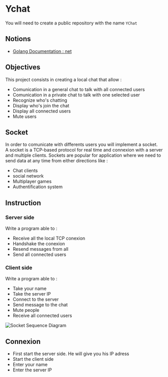 # Ychat

You will need to create a public repository with the name `YChat`

## Notions
* [Golang Documentation : net](https://pkg.go.dev/net)

## Objectives

This project consists in creating a local chat that allow :
* Comunication in a general chat to talk with all connected users
* Comunication in a private chat to talk with one selected user
* Recognize who's chatting
* Display who's join the chat
* Display all connected users
* Mute users

## Socket

In order to comunicate with differents users you will implement a socket.  
A socket is a TCP-based protocol for real time and connexion with a server and multiple clients.
Sockets are popular for application where we need to send data at any time from either directions like :
* Chat clients
* social network
* Multiplayer games
* Authentification system

## Instruction
### Server side
Write a program able to  : 
* Receive all the local TCP conexion 
* Handshake the conexion
* Resend messages from all
* Send all connected users

### Client side
Write a program able to :
* Take your name
* Take the server IP
* Connect to the server
* Send message to the chat
* Mute people
* Receive all connected users  
  
![Socket Sequence Diagram](https://i.imgur.com/93wpfnu.png)

## Connexion
* First start the server side. He will give you his IP adress
* Start the client side
* Enter your name
* Enter the server IP

